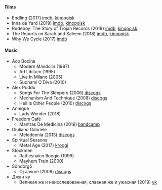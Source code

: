 #### Films
* Endling (2017) [imdb](https://www.imdb.com/title/tt6116774), [kinopoisk](https://www.kinopoisk.ru/film/1020269)
* Inna de Yard (2019) [imdb](https://www.imdb.com/title/tt7621830), [kinopoisk](https://www.kinopoisk.ru/film/1245269)
* Rudeboy: The Story of Trojan Records (2018) [imdb](https://www.imdb.com/title/tt8718814), [kinopoisk](https://www.kinopoisk.ru/film/1253839)
* The Reports on Sarah and Saleem (2018) [imdb](https://www.imdb.com/title/tt7158582), [kinopoisk](https://www.kinopoisk.ru/film/1099321)
* Why We Cycle (2017) [imdb](https://www.imdb.com/title/tt7927666)

#### Music
* Aco Bocina 
    * Modern Mandolin (1987)
    * Ad Libitum (1995)
    * Live In Milano (2005)
    * Suonami O Diva (2010)
* Alex Puddu
    * Songs For The Sleepers (2006) [discogs](https://www.discogs.com/ru/Alex-Puddu-And-The-Butterfly-Collectors-Songs-For-The-Sleepers/release/4707969)
    * Mechanism And Technique (2008) [discogs](https://www.discogs.com/ru/Alex-Puddu-And-The-Butterfly-Collectors-Mechanism-And-Technique/master/806661)
    * Hell Is Other People (2010) [discogs](https://www.discogs.com/ru/Alex-Puddu-Hell-Is-Other-People/release/4106300)
* Annique 
    * Lady Wonder (2018)
* Freedom Café
    * Mantras De Medicina (2019) [bandcamp](https://freedomcaf.bandcamp.com/releases)
* Giuliano Gabriele 
    * Melodeonia (2013) [discogs](https://www.discogs.com/ru/Giuliano-Gabriele-Melodeonia/release/8500219)
* Spiritual Seasons 
    * Metal Age (2017) [kroogi](http://spiritual-seasons.kroogi.com/ru/download/3284802-Metal-Age.html)    
* Stockmen 
    * Rattlesnakin Boogie (1999)
    * Mayhem Train (2000)
* Söndörgő
    * Oj Javore (2006) [discogs](https://www.discogs.com/ru/S%C3%B6nd%C3%B6rg%C5%91-Oj-Javore/release/11476140)
* Джан ку
    * Великая же и неисследованная, славная же и ужасная (2019) [vk](https://vk.com/wall-4203_3467)